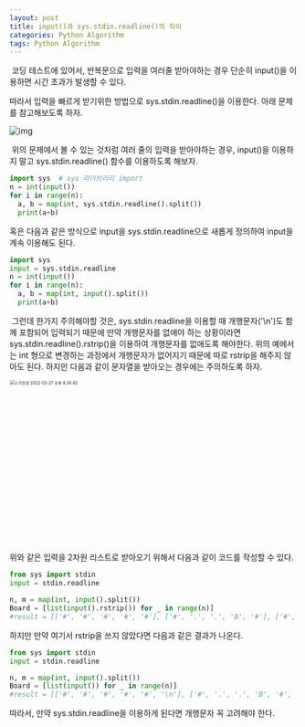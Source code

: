 ```yaml
---
layout: post
title: input()과 sys.stdin.readline()의 차이
categories: Python Algorithm
tags: Python Algorithm
---
```

​	코딩 테스트에 있어서, 반복문으로 입력을 여러줄 받아야하는 경우 단순히 input()을 이용하면 시간 초과가 발생할 수 있다.

따라서 입력을 빠르게 받기위한 방법으로 sys.stdin.readline()을 이용한다. 아래 문제를 참고해보도록 하자.

![img](https://k.kakaocdn.net/dn/ddxkR1/btrmnneW6Sv/FxvXGiQEaAKL1Fc7RfF381/img.png)

​	위의 문제에서 볼 수 있는 것처럼 여러 줄의 입력을 받아야하는 경우, input()을 이용하지 말고 sys.stdin.readline() 함수를 이용하도록 해보자.

```python
import sys	# sys 라이브러리 import
n = int(input())
for i in range(n):
  a, b = map(int, sys.stdin.readline().split())
  print(a+b)
```

혹은 다음과 같은 방식으로 input을 sys.stdin.readline으로 새롭게 정의하여 input을 계속 이용해도 된다.

```python
import sys
input = sys.stdin.readline
n = int(input())
for i in range(n):
  a, b = map(int, input().split())
  print(a+b)
```

​	그런데 한가지 주의해야할 것은, sys.stdin.readline을 이용할 때 개행문자('\n')도 함께 포함되어 입력되기 때문에 만약 개행문자를 없애야 하는 상황이라면 sys.stdin.readline().rstrip()을 이용하여 개행문자를 없애도록 해야한다. 위의 예에서는 int 형으로 변경하는 과정에서 개행문자가 없어지기 때문에 따로 rstrip을 해주지 않아도 된다. 하지만 다음과 같이 문자열을 받아오는 경우에는 주의하도록 하자.

<img width="573" alt="스크린샷 2022-02-27 오후 8 24 42" src="https://user-images.githubusercontent.com/96689787/155880502-cd956262-8727-4116-b303-80f2c8524cfc.png" style="zoom:50%;">

위와 같은 입력을 2차원 리스트로 받아오기 위해서 다음과 같이 코드를 작성할 수 있다.

```python
from sys import stdin
input = stdin.readline

n, m = map(int, input().split())
Board = [list(input().rstrip()) for _ in range(n)]
#result = [['#', '#', '#', '#', '#'], ['#', '.', '.', 'B', '#'], ['#', '.', '#', '.', '#'], ['#', 'R', 'O', '.', '#'], ['#', '#', '#', '#', '#']]
```

하지만 만약 여기서 rstrip을 쓰지 않았다면 다음과 같은 결과가 나온다.

```python
from sys import stdin
input = stdin.readline

n, m = map(int, input().split())
Board = [list(input()) for _ in range(n)]
#result = [['#', '#', '#', '#', '#', '\n'], ['#', '.', '.', 'B', '#', '\n'], ['#', '.', '#', '.', '#', '\n'], ['#', 'R', 'O', '.', '#', '\n'], ['#', '#', '#', '#', '#', '\n']]
```

따라서, 만약 sys.stdin.readline을 이용하게 된다면 개행문자 꼭 고려해야 한다.
